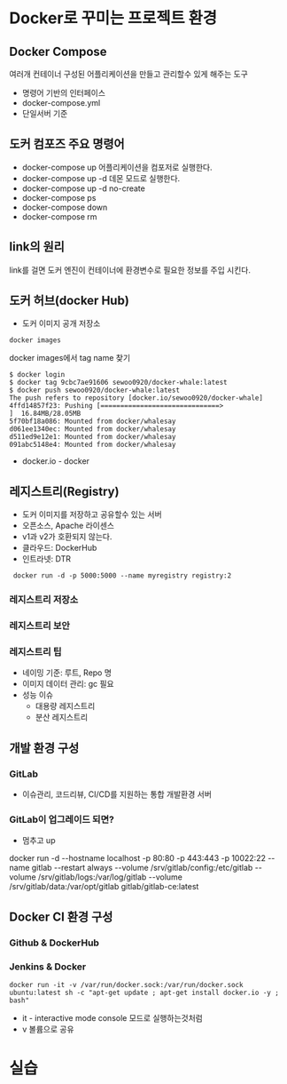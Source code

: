 # Docker로 꾸미는 프로젝트 환경
## Docker Compose
여러개 컨테이너 구성된 어플리케이션을 만들고 관리할수 있게 해주는 도구  
- 명령어 기반의 인터페이스
- docker-compose.yml
- 단일서버 기준

## 도커 컴포즈 주요 명령어
- docker-compose up 어플리케이션을 컴포저로 실행한다.
- docker-compose up -d 데몬 모드로 실행한다.
- docker-compose up -d no-create
- docker-compose ps
- docker-compose down
- docker-compose rm

## link의 원리
link를 걸면 도커 엔진이 컨테이너에 환경변수로 필요한 정보를 주입 시킨다.

## 도커 허브(docker Hub)
- 도커 이미지 공개 저장소

```docker build -t docker-whale:lates .
docker images
```
docker images에서 tag name 찾기


```
$ docker login
$ docker tag 9cbc7ae91606 sewoo0920/docker-whale:latest
$ docker push sewoo0920/docker-whale:latest
The push refers to repository [docker.io/sewoo0920/docker-whale]
4ffd14857f23: Pushing [==============================>                    ]  16.84MB/28.05MB
5f70bf18a086: Mounted from docker/whalesay
d061ee1340ec: Mounted from docker/whalesay
d511ed9e12e1: Mounted from docker/whalesay
091abc5148e4: Mounted from docker/whalesay
```
- docker.io - docker

## 레지스트리(Registry)

- 도커 이미지를 저장하고 공유할수 있는 서버
- 오픈소스, Apache 라이센스
- v1과 v2가 호환되지 않는다.
- 클라우드: DockerHub
- 인트라넷: DTR

```
 docker run -d -p 5000:5000 --name myregistry registry:2
 ```

 ### 레지스트리 저장소
 ### 레지스트리 보안
 ### 레지스트리 팁
 - 네이밍 기준: 루트, Repo 명
 - 이미지 데이터 관리: gc 필요
 - 성능 이슈
    - 대용량 레지스트리
    - 분산 레지스트리

## 개발 환경 구성
### GitLab
- 이슈관리, 코드리뷰, CI/CD를 지원하는 통합 개발환경 서버

### GitLab이 업그레이드 되면?
- 멈추고 up


docker run -d --hostname localhost -p 80:80 -p 443:443 -p 10022:22 --name gitlab --restart always --volume /srv/gitlab/config:/etc/gitlab --volume /srv/gitlab/logs:/var/log/gitlab --volume /srv/gitlab/data:/var/opt/gitlab gitlab/gitlab-ce:latest

## Docker CI 환경 구성
### Github & DockerHub
### Jenkins & Docker

```
docker run -it -v /var/run/docker.sock:/var/run/docker.sock ubuntu:latest sh -c "apt-get update ; apt-get install docker.io -y ; bash"
```
 - it - interactive mode console 모드로 실행하는것처럼
 - v 볼륨으로 공유

 # 실습
 